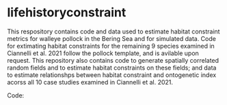# lifehistoryconstraint
This respository contains code and data used to estimate habitat constraint metrics for walleye pollock in the Bering Sea and for simulated data.  Code for extimating habitat constraints for the remaining 9 species examined in Ciannelli et al. 2021 follow the pollock template, and is avilable upon request.
This repository also contains code to generate spatially correlated random fields and to estimate habitat constraints on these fields; and data to estimate relationshps between habitat constraint and ontogenetic index acorss all 10 case studies examined in Ciannelli et al. 2021.

Code:




